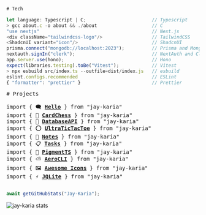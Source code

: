 ```typescript
# Tech

let language: Typescript | C;                        // Typescript
> gcc about.c -o about && ./about                    // C
"use nextjs"                                         // Next.js
<div className="tailwindcss-logo"/>                  // TailwindCSS
<ShadcnUI variant="icon"/>                           // ShadcnUI
prisma.connect("mongodb://localhost:2023");          // Prisma and MongoDB
nextauth.signIn("clerk");                            // NextAuth and Clerk
app.server.use(hono);                                // Hono
expect(libraries.testing).toBe("Vitest");            // Vitest
> npx esbuild src/index.ts --outfile=dist/index.js   // esbuild
eslint.configs.recommended                           // ESLint
{ "formatter": "prettier" }                          // Prettier
```

<pre>
# Projects

import { 🗨 <a href="https://github.com/Jay-Karia/Hello"><b>Hello</b></a> } from "jay-karia"
import { 👑 <a href="https://github.com/Jay-Karia/card-chess"><b>CardChess</b></a> } from "jay-karia"
import { 💾 <a href="https://github.com/Jay-Karia/database-api"><b>DatabaseAPI</b></a> } from "jay-karia"
import { ⭕ <a href="https://github.com/Jay-Karia/ultra-tic"><b>UltraTicTacToe</b></a> } from "jay-karia"
import { 📓 <a href="https://github.com/Jay-Karia/notes"><b>Notes</b></a> } from "jay-karia"
import { 📋 <a href="https://github.com/Jay-Karia/tasks"><b>Tasks</b></a> } from "jay-karia"
import { 🎨 <a href="https://github.com/Jay-Karia/pigment-ts"><b>PigmentTS</b></a> } from "jay-karia"
import { ⛅ <a href="https://github.com/Jay-Karia/aero-cli"><b>AeroCLI</b></a> } from "jay-karia"
import { 🖼️ <a href="https://github.com/Jay-Karia/awesome-icons"><b>Awesome Icons</b></a> } from "jay-karia"
import { ⚡ <a href="https://github.com/Jay-Karia/jqlite"><b>JQLite</b></a> } from "jay-karia"

</pre>



```typescript
await getGitHubStats("Jay-Karia");
```
<img src="https://github-readme-stats-rust-omega-82.vercel.app/api?username=Jay-Karia&theme=aura&show=reviews" alt="jay-karia stats" />
